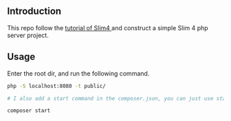 ## Introduction

This repo follow the [tutorial of Slim4 ](https://odan.github.io/2019/11/05/slim4-tutorial.html) and construct a simple Slim 4 php server project.

## Usage

Enter the root dir, and run the following command.

```bash
php -S localhost:8080 -t public/ 

# I also add a start command in the composer.json, you can just use start to simplify

composer start

```

